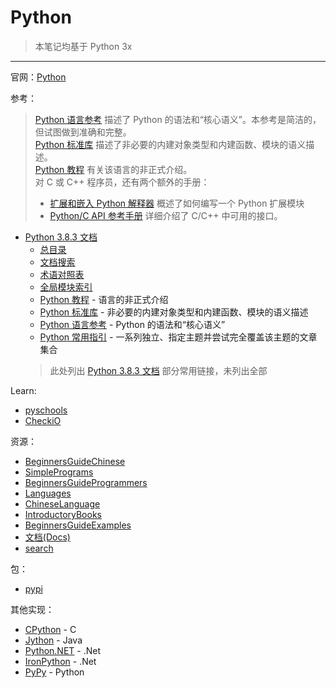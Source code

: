 # Python

> 本笔记均基于 Python 3x

---

[Python]: https://www.python.org
[Python 3.8.3 文档]: https://docs.python.org/zh-cn/3/
[文档搜索]: https://docs.python.org/zh-cn/3/search.html
[Python 教程]: https://docs.python.org/zh-cn/3/tutorial/index.html
[Python 标准库]: https://docs.python.org/zh-cn/3/library/index.html
[Python 语言参考]: https://docs.python.org/zh-cn/3/reference/index.html
[Python 常用指引]: https://docs.python.org/zh-cn/3/howto/index.html
[总目录]: https://docs.python.org/zh-cn/3/genindex.html
[全局模块索引]: https://docs.python.org/zh-cn/3/py-modindex.html
[术语对照表]: https://docs.python.org/zh-cn/3/glossary.html#term-argument
[扩展和嵌入 Python 解释器]: https://docs.python.org/zh-cn/3/extending/index.html#extending-index
[Python/C API 参考手册]: https://docs.python.org/zh-cn/3/c-api/index.html#c-api-index

官网：[Python]

参考：  

> [Python 语言参考] 描述了 Python 的语法和“核心语义”。本参考是简洁的，但试图做到准确和完整。  
> [Python 标准库] 描述了非必要的内建对象类型和内建函数、模块的语义描述。  
> [Python 教程] 有关该语言的非正式介绍。  
> 对 C 或 C++ 程序员，还有两个额外的手册：  
>  * [扩展和嵌入 Python 解释器] 概述了如何编写一个 Python 扩展模块  
>  * [Python/C API 参考手册] 详细介绍了 C/C++ 中可用的接口。

* [Python 3.8.3 文档]
  * [总目录]
  * [文档搜索]
  * [术语对照表]
  * [全局模块索引]
  * [Python 教程] - 语言的非正式介绍
  * [Python 标准库] - 非必要的内建对象类型和内建函数、模块的语义描述
  * [Python 语言参考] -  Python 的语法和“核心语义”
  * [Python 常用指引] - 一系列独立、指定主题并尝试完全覆盖该主题的文章集合
  > 此处列出 [Python 3.8.3 文档] 部分常用链接，未列出全部

Learn:  

* [pyschools](http://www.pyschools.com/#)
* [CheckiO](https://checkio.org)

资源：  

* [BeginnersGuideChinese](https://wiki.python.org/moin/BeginnersGuideChinese)
* [SimplePrograms](https://wiki.python.org/moin/SimplePrograms)
* [BeginnersGuideProgrammers](https://wiki.python.org/moin/BeginnersGuide/Programmers)
* [Languages](https://wiki.python.org/moin/Languages)
* [ChineseLanguage](https://wiki.python.org/moin/ChineseLanguage)
* [IntroductoryBooks](https://wiki.python.org/moin/IntroductoryBooks)
* [BeginnersGuideExamples](https://wiki.python.org/moin/BeginnersGuide/Examples)
* [文档(Docs)](https://www.python.org/doc/)
* [search](https://www.python.org/search/)

包：

* [pypi](https://pypi.org)

其他实现：

* [CPython](https://github.com/python/cpython) - C
* [Jython](http://www.jython.org/) - Java
* [Python.NET](https://pythonnet.github.io/) - .Net
* [IronPython](http://ironpython.net/) - .Net
* [PyPy](http://pypy.org/) - Python